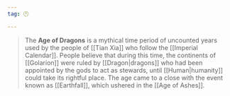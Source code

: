 ```yaml
---
tag: 🕛

---
```

> The **Age of Dragons** is a mythical time period of uncounted years used by the people of [[Tian Xia]] who follow the [[Imperial Calendar]]. People believe that during this time, the continents of [[Golarion]] were ruled by [[Dragon|dragons]] who had been appointed by the gods to act as stewards, until [[Human|humanity]] could take its rightful place. The age came to a close with the event known as [[Earthfall]], which ushered in the [[Age of Ashes]].








